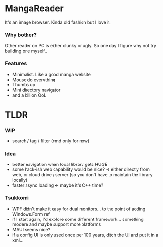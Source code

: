 # MangaReader
It's an image browser. Kinda old fashion but I love it.

### Why bother?
Other reader on PC is either clunky or ugly. So one day I figure why not try building one myself..


### Features
 - Minimalist. Like a good manga website
 - Mouse do everything
 - Thumbs up
 - Mini directory navigator
 - and a billion QoL

# TLDR
### WIP
 - search / tag / filter (cmd only for now)

### Idea
 - better navigation when local library gets HUGE
 - some hack-ish web capability would be nice?  ->  either directly from web, or cloud drive / server (so you don't have to maintain the library locally)
 - faster async loading  <-  maybe it's C++ time?

### Tsukkomi
 - WPF didn't make it easy for dual monitors... to the point of adding Windows.Form ref
 - if I start again, I'd explore some different framework... something modern and maybe support more platforms
 - MAUI seems nice?
 - if a config UI is only used once per 100 years, ditch the UI and put it in a xml...





